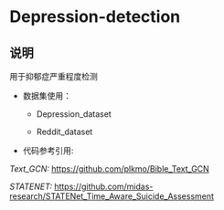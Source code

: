 # Depression-detection

## 说明

用于抑郁症严重程度检测

- 数据集使用：

  - Depression_dataset

  - Reddit_dataset


- 代码参考引用:

*Text_GCN:* https://github.com/plkmo/Bible_Text_GCN

*STATENET:* https://github.com/midas-research/STATENet_Time_Aware_Suicide_Assessment
